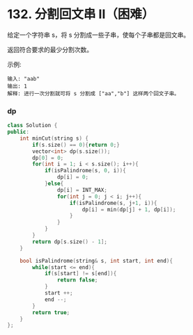 # 132. 分割回文串 II（困难）

给定一个字符串 s，将 s 分割成一些子串，使每个子串都是回文串。

返回符合要求的最少分割次数。

示例:

    输入: "aab"
    输出: 1
    解释: 进行一次分割就可将 s 分割成 ["aa","b"] 这样两个回文子串。

### dp
```c++
class Solution {
public:
    int minCut(string s) {
        if(s.size() == 0){return 0;}
        vector<int> dp(s.size());
        dp[0] = 0;
        for(int i = 1; i < s.size(); i++){
            if(isPalindrome(s, 0, i)){
                dp[i] = 0;
            }else{
                dp[i] = INT_MAX;
                for(int j = 0; j < i; j++){
                    if(isPalindrome(s, j+1, i)){
                        dp[i] = min(dp[j] + 1, dp[i]);
                    }
                }
            }
        }
        return dp[s.size() - 1];
    }

    bool isPalindrome(string& s, int start, int end){
        while(start <= end){
            if(s[start] != s[end]){
                return false;
            }
            start ++;
            end --;
        }
        return true;
    }
};
```